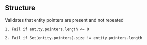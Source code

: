 ## Structure

Validates that entity pointers are present and not repeated

```
1. Fail if entity.pointers.length <= 0

2. Fail if Set(entity.pointers).size != entity.pointers.length
```
